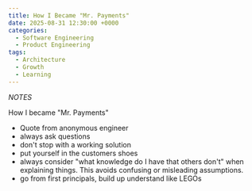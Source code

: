 ```yaml
---
title: How I Became "Mr. Payments"
date: 2025-08-31 12:30:00 +0000
categories:
  - Software Engineering
  - Product Engineering
tags:
  - Architecture
  - Growth
  - Learning
---
```


*NOTES*

How I became "Mr. Payments"

* Quote from anonymous engineer
* always ask questions
* don't stop with a working solution
* put yourself in the customers shoes
* always consider "what knowledge do I have that others don't" when explaining things. This avoids confusing or misleading assumptions.
* go from first principals, build up understand like LEGOs

